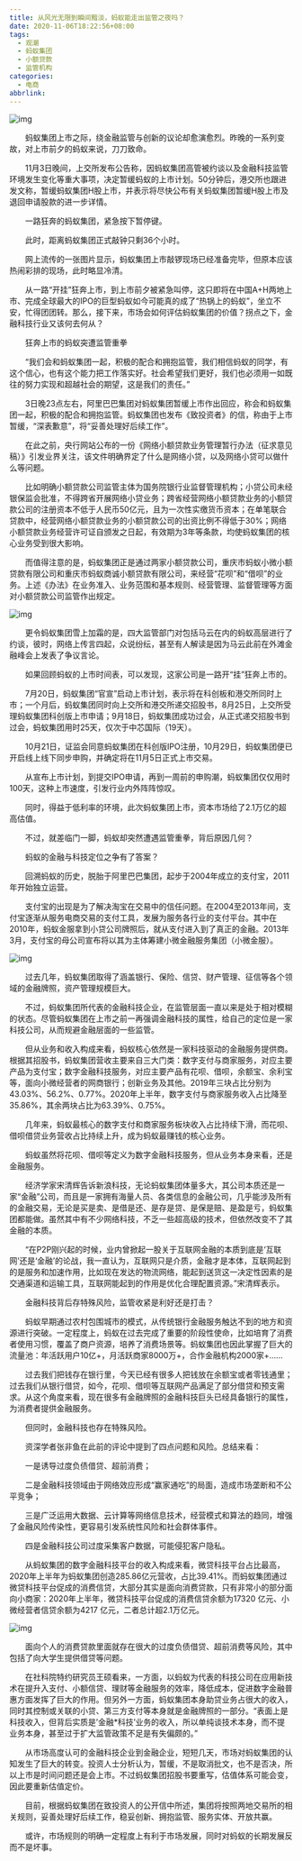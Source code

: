 ```yaml
---
title: 从风光无限到瞬间黯淡，蚂蚁能走出监管之夜吗？
date: 2020-11-06T18:22:56+08:00
tags:
  - 观潮
  - 蚂蚁集团
  - 小额贷款
  - 监管机构
categories:
  - 电商
abbrlink:
---
```


![img](https://cdn.jsdelivr.net/gh/yakeing/Documentation@main/Hexo/images/262e-kcieywa1498513.jpg)

　　蚂蚁集团上市之际，绕金融监管与创新的议论却愈演愈烈。昨晚的一系列变故，对上市前夕的蚂蚁来说，刀刀致命。

　　11月3日晚间，上交所发布公告称，因蚂蚁集团高管被约谈以及金融科技监管环境发生变化等重大事项，决定暂缓蚂蚁的上市计划。50分钟后，港交所也跟进发文称，暂缓蚂蚁集团H股上市，并表示将尽快公布有关蚂蚁集团暂缓H股上市及退回申请股款的进一步详情。

　　一路狂奔的蚂蚁集团，紧急按下暂停键。

　　此时，距离蚂蚁集团正式敲钟只剩36个小时。

　　网上流传的一张图片显示，蚂蚁集团上市敲锣现场已经准备完毕，但原本应该热闹彩排的现场，此时略显冷清。

　　从一路“开挂”狂奔上市，到上市前夕被紧急叫停，这只即将在中国A+H两地上市、完成全球最大的IPO的巨型蚂蚁如今可能真的成了“热锅上的蚂蚁”，坐立不安，忙得团团转。那么，接下来，市场会如何评估蚂蚁集团的价值？拐点之下，金融科技行业又该何去何从？

　　狂奔上市的蚂蚁突遭监管重拳

　　“我们会和蚂蚁集团一起，积极的配合和拥抱监管，我们相信蚂蚁的同学，有这个信心，也有这个能力把工作落实好。社会希望我们更好，我们也必须用一如既往的努力实现和超越社会的期望，这是我们的责任。”

　　3日晚23点左右，阿里巴巴集团对蚂蚁集团暂缓上市作出回应，称会和蚂蚁集团一起，积极的配合和拥抱监管。蚂蚁集团也发布《致投资者》的信，称由于上市暂缓，“深表歉意”，将“妥善处理好后续工作”。

　　在此之前，央行网站公布的一份《网络小额贷款业务管理暂行办法（征求意见稿）》引发业界关注，该文件明确界定了什么是网络小贷，以及网络小贷可以做什么等问题。

　　比如明确小额贷款公司监管主体为国务院银行业监督管理机构；小贷公司未经银保监会批准，不得跨省开展网络小贷业务；跨省经营网络小额贷款业务的小额贷款公司的注册资本不低于人民币50亿元，且为一次性实缴货币资本；在单笔联合贷款中，经营网络小额贷款业务的小额贷款公司的出资比例不得低于30%；网络小额贷款业务经营许可证自颁发之日起，有效期为3年等条款，均使蚂蚁集团的核心业务受到很大影响。

　　而值得注意的是，蚂蚁集团正是通过两家小额贷款公司，重庆市蚂蚁小微小额贷款有限公司和重庆市蚂蚁商诚小额贷款有限公司，来经营“花呗”和“借呗”的业务。上述《办法》在业务准入、业务范围和基本规则、经营管理、监督管理等方面对小额贷款公司监管作出规定。

![img](https://cdn.jsdelivr.net/gh/yakeing/Documentation@main/Hexo/images/3807-kcieywa1499039.jpg)

　　更令蚂蚁集团雪上加霜的是，四大监管部门对包括马云在内的蚂蚁高层进行了约谈，彼时，网络上传言四起，众说纷纭，甚至有人解读是因为马云此前在外滩金融峰会上发表了争议言论。

　　如果回顾蚂蚁的上市时间表，可以发现，这家公司是一路开“挂”狂奔上市的。

　　7月20日，蚂蚁集团“官宣”启动上市计划，表示将在科创板和港交所同时上市；一个月后，蚂蚁集团同时向上交所和港交所递交招股书，8月25日，上交所受理蚂蚁集团科创版上市申请；9月18日，蚂蚁集团成功过会，从正式递交招股书到过会，蚂蚁集团用时25天，仅次于中芯国际（19天）。

　　10月21日，证监会同意蚂蚁集团在科创版IPO注册，10月29日，蚂蚁集团便已开启线上线下同步申购，并确定将在11月5日正式上市交易。

　　从宣布上市计划，到提交IPO申请，再到一周前的申购潮，蚂蚁集团仅仅用时100天，这种上市速度，引发行业内外阵阵惊叹。

　　同时，得益于低利率的环境，此次蚂蚁集团上市，资本市场给了2.1万亿的超高估值。

　　不过，就差临门一脚，蚂蚁却突然遭遇监管重拳，背后原因几何？

　　蚂蚁的金融与科技定位之争有了答案？

　　回溯蚂蚁的历史，脱胎于阿里巴巴集团，起步于2004年成立的支付宝，2011年开始独立运营。

　　支付宝的出现是为了解决淘宝在交易中的信任问题。在2004至2013年间，支付宝逐渐从服务电商交易的支付工具，发展为服务各行业的支付平台。其中在2010年，蚂蚁金服拿到小贷公司牌照后，就从支付进入到了真正的金融。2013年3月，支付宝的母公司宣布将以其为主体筹建小微金融服务集团（小微金服）。

![img](https://cdn.jsdelivr.net/gh/yakeing/Documentation@main/Hexo/images/f880-kcieywa1499593.jpg)

　　过去几年，蚂蚁集团取得了涵盖银行、保险、信贷、财产管理、征信等各个领域的金融牌照，资产管理规模巨大。

　　不过，蚂蚁集团所代表的金融科技企业，在监管层面一直以来是处于相对模糊的状态。尽管蚂蚁集团在上市之前一再强调金融科技的属性，给自己的定位是一家科技公司，从而规避金融层面的一些监管。

　　但从业务和收入构成来看，蚂蚁核心依然是一家科技驱动的金融服务提供商。根据其招股书，蚂蚁集团营收主要来自三大门类：数字支付与商家服务，对应主要产品为支付宝；数字金融科技服务，对应主要产品有花呗、借呗，余额宝、余利宝等，面向小微经营者的网商银行；创新业务及其他。2019年三块占比分别为43.03%、56.2%、0.77%。2020年上半年，数字支付与商家服务收入占比降至35.86%，其余两块占比为63.39%、0.75%。

　　几年来，蚂蚁最核心的数字支付和商家服务板块收入占比持续下滑，而花呗、借呗借贷业务营收占比持续上升，成为蚂蚁最赚钱的核心业务。

　　蚂蚁虽然将花呗、借呗等定义为数字金融科技服务，但从业务本身来看，还是金融服务。

　　经济学家宋清辉告诉新浪科技，无论蚂蚁集团体量多大，其公司本质还是一家“金融”公司，而且是一家拥有海量人员、各类信息的金融公司，几乎能涉及所有的金融交易，无论是买是卖、是借是还、是存是贷、是保是赔、是盈是亏，蚂蚁集团都能做。虽然其中有不少网络科技，不乏一些超高级的技术，但依然改变不了其金融的本质。

　　“在P2P刚兴起的时候，业内曾掀起一股关于互联网金融的本质到底是‘互联网’还是‘金融’的论战，我一直认为，互联网只是介质，金融才是本体，互联网起到的是服务和加速作用，比如现在发达的物流网络，能起到送货这一决定性因素的是交通渠道和运输工具，互联网能起到的作用是优化合理配置资源。”宋清辉表示。

　　金融科技背后存特殊风险，监管收紧是利好还是打击？

　　蚂蚁早期通过农村包围城市的模式，从传统银行金融服务触达不到的地方和资源进行突破。一定程度上，蚂蚁在过去完成了重要的阶段性使命，比如培育了消费者使用习惯，覆盖了商户资源，培养了消费场景等。蚂蚁集团也因此掌握了巨大的流量池：年活跃用户10亿+，月活跃商家8000万+，合作金融机构2000家+……

　　过去我们把钱存在银行里，今天已经有很多人把钱放在余额宝或者零钱通里；过去我们从银行借贷，如今，花呗、借呗等互联网产品满足了部分借贷和预支需求。从这个角度来看，现在很多有金融牌照的金融科技巨头已经具备银行的属性，为消费者提供金融服务。

　　但同时，金融科技也存在特殊风险。

　　资深学者张非鱼在此前的评论中提到了四点问题和风险。总结来看：

　　一是诱导过度负债借贷、超前消费；

　　二是金融科技领域由于网络效应形成“赢家通吃”的局面，造成市场垄断和不公平竞争；

　　三是广泛运用大数据、云计算等网络信息技术，经营模式和算法的趋同，增强了金融风险传染性，更容易引发系统性风险和社会群体事件。

　　四是金融科技公司过度采集客户数据，可能侵犯客户隐私。

　　从蚂蚁集团的数字金融科技平台的收入构成来看，微贷科技平台占比最高，2020年上半年为蚂蚁集团创造285.86亿元营收，占比39.41%。而蚂蚁集团通过微贷科技平台促成的消费信贷，大部分其实是面向消费贷款，只有非常小的部分面向小商家：2020年上半年，微贷科技平台促成的消费信贷余额为17320 亿元、小微经营者信贷余额为4217 亿元，二者总计超2.1万亿元。

![img](https://cdn.jsdelivr.net/gh/yakeing/Documentation@main/Hexo/images/c88f-kcieywa1500024.jpg)

　　面向个人的消费贷款里面就存在很大的过度负债借贷、超前消费等风险，其中包括了向大学生提供借贷等问题。

　　在社科院特约研究员王硕看来，一方面，以蚂蚁为代表的科技公司在应用新技术在提升入支付、小额信贷、理财等金融服务的效率，降低成本，促进数字金融普惠方面发挥了巨大的作用。但另外一方面，蚂蚁集团本身助贷业务占很大的收入，同时其控制或关联的小贷、第三方支付等本身就是金融牌照的一部分。“表面上是科技收入，但背后实质是’金融*科技’业务的收入，所以单纯谈技术本身，而不提业务本身，甚至过于扩大监管政策不足是有失偏颇的。”

　　从市场高度认可的金融科技企业到金融企业，短短几天，市场对蚂蚁集团的认知发生了巨大的转变。投资人士分析认为，暂缓，不是取消批文，也不是否决，所以上市是时间问题还是会上市。不过蚂蚁集团招股书要重写，估值体系可能会变，因此要重新估值定价。

　　目前，根据蚂蚁集团在致投资人的公开信中所述，集团将按照两地交易所的相关规则，妥善处理好后续工作，稳妥创新、拥抱监管、服务实体、开放共赢。

　　或许，市场规则的明确一定程度上有利于市场发展，同时对蚂蚁的长期发展反而不是坏事。